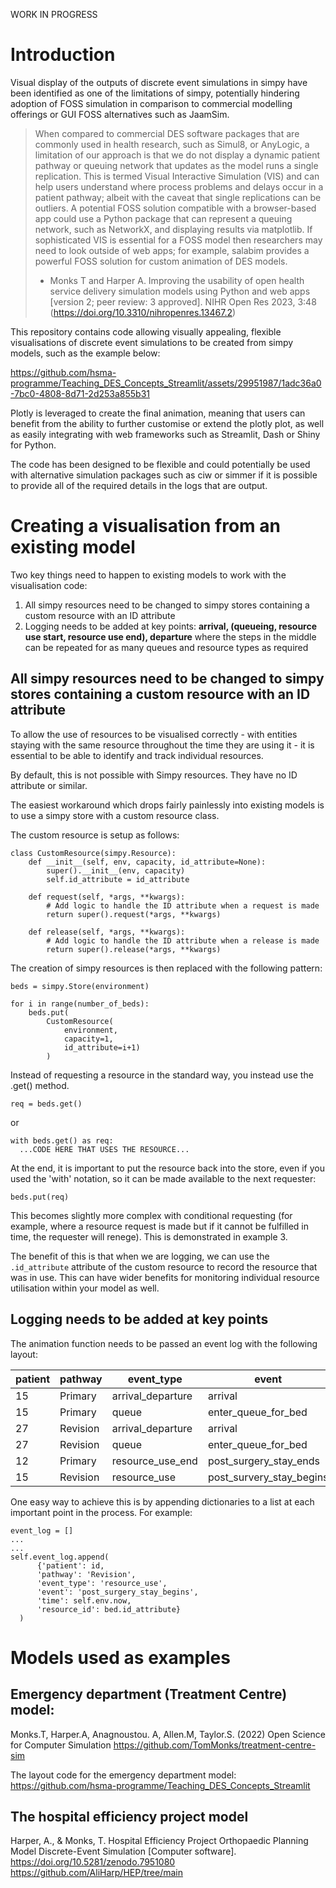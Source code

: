 WORK IN PROGRESS


# Introduction

Visual display of the outputs of discrete event simulations in simpy have been identified as one of the limitations of simpy, potentially hindering adoption of FOSS simulation in comparison to commercial modelling offerings or GUI FOSS alternatives such as JaamSim.

> When compared to commercial DES software packages that are commonly used in health research, such as Simul8, or AnyLogic, a limitation of our approach is that we do not display a dynamic patient pathway or queuing network that updates as the model runs a single replication. This is termed Visual Interactive Simulation (VIS) and can help users understand where process problems and delays occur in a patient pathway; albeit with the caveat that single replications can be outliers. A potential FOSS solution compatible with a browser-based app could use a Python package that can represent a queuing network, such as NetworkX, and displaying results via matplotlib. If sophisticated VIS is essential for a FOSS model then researchers may need to look outside of web apps; for example, salabim provides a powerful FOSS solution for custom animation of DES models.
> -  Monks T and Harper A. Improving the usability of open health service delivery simulation models using Python and web apps [version 2; peer review: 3 approved]. NIHR Open Res 2023, 3:48 (https://doi.org/10.3310/nihropenres.13467.2) 


This repository contains code allowing visually appealing, flexible visualisations of discrete event simulations to be created from simpy models, such as the example below: 

https://github.com/hsma-programme/Teaching_DES_Concepts_Streamlit/assets/29951987/1adc36a0-7bc0-4808-8d71-2d253a855b31

Plotly is leveraged to create the final animation, meaning that users can benefit from the ability to further customise or extend the plotly plot, as well as easily integrating with web frameworks such as Streamlit, Dash or Shiny for Python.

The code has been designed to be flexible and could potentially be used with alternative simulation packages such as ciw or simmer if it is possible to provide all of the required details in the logs that are output.

# Creating a visualisation from an existing model

Two key things need to happen to existing models to work with the visualisation code:
1. All simpy resources need to be changed to simpy stores containing a custom resource with an ID attribute 
2. Logging needs to be added at key points: **arrival, (queueing, resource use start, resource use end), departure**
where the steps in the middle can be repeated for as many queues and resource types as required

## All simpy resources need to be changed to simpy stores containing a custom resource with an ID attribute 

To allow the use of resources to be visualised correctly - with entities staying with the same resource throughout the time they are using it - it is essential to be able to identify and track individual resources. 

By default, this is not possible with Simpy resources. They have no ID attribute or similar. 

The easiest workaround which drops fairly painlessly into existing models is to use a simpy store with a custom resource class.

The custom resource is setup as follows:

```{python}
class CustomResource(simpy.Resource):
    def __init__(self, env, capacity, id_attribute=None):
        super().__init__(env, capacity)
        self.id_attribute = id_attribute

    def request(self, *args, **kwargs):
        # Add logic to handle the ID attribute when a request is made
        return super().request(*args, **kwargs)

    def release(self, *args, **kwargs):
        # Add logic to handle the ID attribute when a release is made
        return super().release(*args, **kwargs)
```

The creation of simpy resources is then replaced with the following pattern:
```{python}
beds = simpy.Store(environment)

for i in range(number_of_beds):
    beds.put(
        CustomResource(
            environment,
            capacity=1,
            id_attribute=i+1)
        )
```

Instead of requesting a resource in the standard way, you instead use the .get() method.

```{python}
req = beds.get()
```
or
```{python}
with beds.get() as req:
  ...CODE HERE THAT USES THE RESOURCE...
```

At the end, it is important to put the resource back into the store, even if you used the 'with' notation, so it can be made available to the next requester:
```{python}
beds.put(req)
```
This becomes slightly more complex with conditional requesting (for example, where a resource request is made but if it cannot be fulfilled in time, the requester will renege). This is demonstrated in example 3.

The benefit of this is that when we are logging, we can use the `.id_attribute` attribute of the custom resource to record the resource that was in use.
This can have wider benefits for monitoring individual resource utilisation within your model as well. 

## Logging needs to be added at key points

The animation function needs to be passed an event log with the following layout:

| patient | pathway  | event_type        | event                    | time | resource_id |
|---------|----------|-------------------|--------------------------|------|-------------|
| 15      | Primary  | arrival_departure | arrival                  | 1.22 |             |
| 15      | Primary  | queue             | enter_queue_for_bed      | 1.35 |             |
| 27      | Revision | arrival_departure | arrival                  | 1.47 |             |
| 27      | Revision | queue             | enter_queue_for_bed      | 1.58 |             |
| 12      | Primary  | resource_use_end  | post_surgery_stay_ends   | 1.9  | 4           |
| 15      | Revision | resource_use      | post_survery_stay_begins | 1.9  | 4           |

One easy way to achieve this is by appending dictionaries to a list at each important point in the process. For example:

```{python}
event_log = []
...
...
self.event_log.append(
      {'patient': id,
      'pathway': 'Revision',
      'event_type': 'resource_use',
      'event': 'post_surgery_stay_begins',
      'time': self.env.now,
      'resource_id': bed.id_attribute}
  )
```

# Models used as examples

## Emergency department (Treatment Centre) model:
Monks.T, Harper.A, Anagnoustou. A, Allen.M, Taylor.S. (2022) Open Science for Computer Simulation https://github.com/TomMonks/treatment-centre-sim

The layout code for the emergency department model: https://github.com/hsma-programme/Teaching_DES_Concepts_Streamlit

## The hospital efficiency project model
Harper, A., & Monks, T. Hospital Efficiency Project Orthopaedic Planning Model Discrete-Event Simulation [Computer software]. https://doi.org/10.5281/zenodo.7951080 
https://github.com/AliHarp/HEP/tree/main

